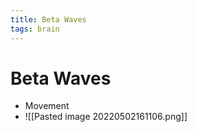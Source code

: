```yaml
---
title: Beta Waves
tags: brain
---
```


# Beta Waves
- Movement
- ![[Pasted image 20220502161106.png]]




